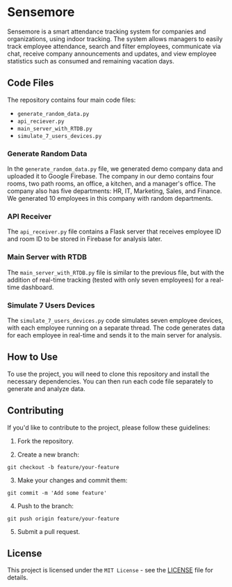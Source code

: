 # Sensemore

Sensemore is a smart attendance tracking system for companies and organizations, using indoor tracking. The system allows managers to easily track employee attendance, search and filter employees, communicate via chat, receive company announcements and updates, and view employee statistics such as consumed and remaining vacation days.

## Code Files

The repository contains four main code files:

- `generate_random_data.py`
- `api_reciever.py`
- `main_server_with_RTDB.py`
- `simulate_7_users_devices.py`

### Generate Random Data

In the `generate_random_data.py` file, we generated demo company data and uploaded it to Google Firebase. The company in our demo contains four rooms, two path rooms, an office, a kitchen, and a manager's office. The company also has five departments: HR, IT, Marketing, Sales, and Finance. We generated 10 employees in this company with random departments.

### API Receiver

The `api_receiver.py` file contains a Flask server that receives employee ID and room ID to be stored in Firebase for analysis later.

### Main Server with RTDB

The `main_server_with_RTDB.py` file is similar to the previous file, but with the addition of real-time tracking (tested with only seven employees) for a real-time dashboard.

### Simulate 7 Users Devices

The `simulate_7_users_devices.py` code simulates seven employee devices, with each employee running on a separate thread. The code generates data for each employee in real-time and sends it to the main server for analysis.

## How to Use

To use the project, you will need to clone this repository and install the necessary dependencies. You can then run each code file separately to generate and analyze data.

## Contributing

If you'd like to contribute to the project, please follow these guidelines:

1. Fork the repository.

2. Create a new branch:

```git checkout -b feature/your-feature```

3. Make your changes and commit them:

```git commit -m 'Add some feature'```

4. Push to the branch:

```git push origin feature/your-feature```


5. Submit a pull request.

## License

This project is licensed under the `MIT License` - see the [LICENSE](LICENSE) file for details.
